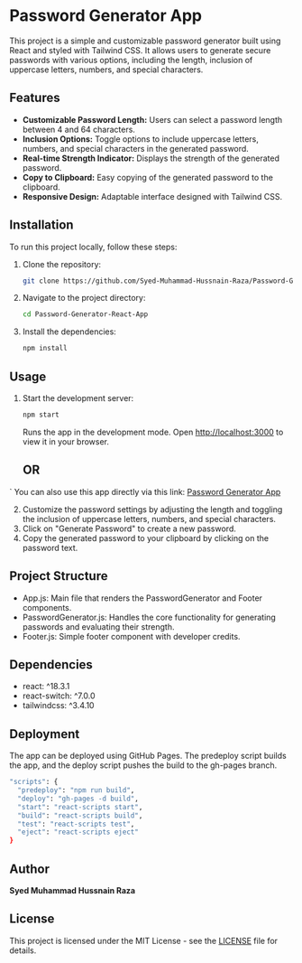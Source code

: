 # Password Generator App

This project is a simple and customizable password generator built using React and styled with Tailwind CSS. It allows users to generate secure passwords with various options, including the length, inclusion of uppercase letters, numbers, and special characters.

## Features

- **Customizable Password Length:** Users can select a password length between 4 and 64 characters.
- **Inclusion Options:** Toggle options to include uppercase letters, numbers, and special characters in the generated password.
- **Real-time Strength Indicator:** Displays the strength of the generated password.
- **Copy to Clipboard:** Easy copying of the generated password to the clipboard.
- **Responsive Design:** Adaptable interface designed with Tailwind CSS.

## Installation

To run this project locally, follow these steps:

1. Clone the repository:
   ```bash
   git clone https://github.com/Syed-Muhammad-Hussnain-Raza/Password-Generator-React-App.git
   ```
2. Navigate to the project directory:
   ```bash
   cd Password-Generator-React-App
   ```
3. Install the dependencies:
   ```bash
   npm install
   ```

## Usage

1. Start the development server:

   ```bash
   npm start
   ```

   Runs the app in the development mode. Open [http://localhost:3000](http://localhost:3000) to view it in your browser.

   <h2>OR</h2>

` You can also use this app directly via this link: [Password Generator App](https://syed-muhammad-hussnain-raza.github.io/Password-Generator-React-App/)

2. Customize the password settings by adjusting the length and toggling the inclusion of uppercase letters, numbers, and special characters.
3. Click on "Generate Password" to create a new password.
4. Copy the generated password to your clipboard by clicking on the password text.

## Project Structure

- App.js: Main file that renders the PasswordGenerator and Footer components.
- PasswordGenerator.js: Handles the core functionality for generating passwords and evaluating their strength.
- Footer.js: Simple footer component with developer credits.

## Dependencies

- react: ^18.3.1
- react-switch: ^7.0.0
- tailwindcss: ^3.4.10

## Deployment

The app can be deployed using GitHub Pages. The predeploy script builds the app, and the deploy script pushes the build to the gh-pages branch.

```bash
"scripts": {
  "predeploy": "npm run build",
  "deploy": "gh-pages -d build",
  "start": "react-scripts start",
  "build": "react-scripts build",
  "test": "react-scripts test",
  "eject": "react-scripts eject"
}
```

## Author

**Syed Muhammad Hussnain Raza**

## License

This project is licensed under the MIT License - see the [LICENSE](LICENSE.md) file for details.

